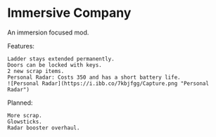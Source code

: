 
# Immersive Company

An immersion focused mod.

Features:

    Ladder stays extended permanently.
    Doors can be locked with keys.
    2 new scrap items.
    Personal Radar: Costs 350 and has a short battery life.
    ![Personal Radar](https://i.ibb.co/7kbjfgg/Capture.png "Personal Radar")

Planned:

    More scrap.
    Glowsticks.
    Radar booster overhaul.


